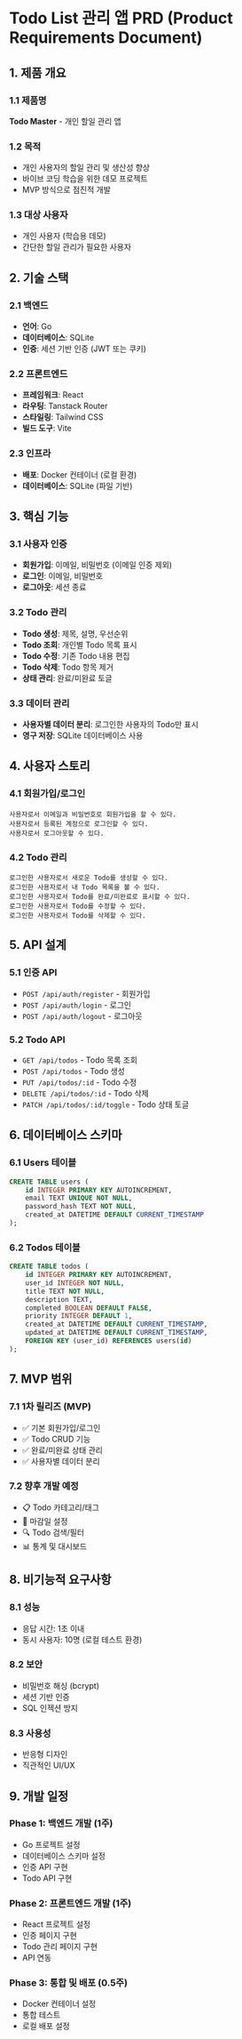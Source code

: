# Todo List 관리 앱 PRD (Product Requirements Document)

## 1. 제품 개요

### 1.1 제품명
**Todo Master** - 개인 할일 관리 앱

### 1.2 목적
- 개인 사용자의 할일 관리 및 생산성 향상
- 바이브 코딩 학습을 위한 데모 프로젝트
- MVP 방식으로 점진적 개발

### 1.3 대상 사용자
- 개인 사용자 (학습용 데모)
- 간단한 할일 관리가 필요한 사용자

## 2. 기술 스택

### 2.1 백엔드
- **언어**: Go
- **데이터베이스**: SQLite
- **인증**: 세션 기반 인증 (JWT 또는 쿠키)

### 2.2 프론트엔드
- **프레임워크**: React
- **라우팅**: Tanstack Router
- **스타일링**: Tailwind CSS
- **빌드 도구**: Vite

### 2.3 인프라
- **배포**: Docker 컨테이너 (로컬 환경)
- **데이터베이스**: SQLite (파일 기반)

## 3. 핵심 기능

### 3.1 사용자 인증
- **회원가입**: 이메일, 비밀번호 (이메일 인증 제외)
- **로그인**: 이메일, 비밀번호
- **로그아웃**: 세션 종료

### 3.2 Todo 관리
- **Todo 생성**: 제목, 설명, 우선순위
- **Todo 조회**: 개인별 Todo 목록 표시
- **Todo 수정**: 기존 Todo 내용 편집
- **Todo 삭제**: Todo 항목 제거
- **상태 관리**: 완료/미완료 토글

### 3.3 데이터 관리
- **사용자별 데이터 분리**: 로그인한 사용자의 Todo만 표시
- **영구 저장**: SQLite 데이터베이스 사용

## 4. 사용자 스토리

### 4.1 회원가입/로그인
```
사용자로서 이메일과 비밀번호로 회원가입을 할 수 있다.
사용자로서 등록된 계정으로 로그인할 수 있다.
사용자로서 로그아웃할 수 있다.
```

### 4.2 Todo 관리
```
로그인한 사용자로서 새로운 Todo를 생성할 수 있다.
로그인한 사용자로서 내 Todo 목록을 볼 수 있다.
로그인한 사용자로서 Todo를 완료/미완료로 표시할 수 있다.
로그인한 사용자로서 Todo를 수정할 수 있다.
로그인한 사용자로서 Todo를 삭제할 수 있다.
```

## 5. API 설계

### 5.1 인증 API
- `POST /api/auth/register` - 회원가입
- `POST /api/auth/login` - 로그인
- `POST /api/auth/logout` - 로그아웃

### 5.2 Todo API
- `GET /api/todos` - Todo 목록 조회
- `POST /api/todos` - Todo 생성
- `PUT /api/todos/:id` - Todo 수정
- `DELETE /api/todos/:id` - Todo 삭제
- `PATCH /api/todos/:id/toggle` - Todo 상태 토글

## 6. 데이터베이스 스키마

### 6.1 Users 테이블
```sql
CREATE TABLE users (
    id INTEGER PRIMARY KEY AUTOINCREMENT,
    email TEXT UNIQUE NOT NULL,
    password_hash TEXT NOT NULL,
    created_at DATETIME DEFAULT CURRENT_TIMESTAMP
);
```

### 6.2 Todos 테이블
```sql
CREATE TABLE todos (
    id INTEGER PRIMARY KEY AUTOINCREMENT,
    user_id INTEGER NOT NULL,
    title TEXT NOT NULL,
    description TEXT,
    completed BOOLEAN DEFAULT FALSE,
    priority INTEGER DEFAULT 1,
    created_at DATETIME DEFAULT CURRENT_TIMESTAMP,
    updated_at DATETIME DEFAULT CURRENT_TIMESTAMP,
    FOREIGN KEY (user_id) REFERENCES users(id)
);
```

## 7. MVP 범위

### 7.1 1차 릴리즈 (MVP)
- ✅ 기본 회원가입/로그인
- ✅ Todo CRUD 기능
- ✅ 완료/미완료 상태 관리
- ✅ 사용자별 데이터 분리

### 7.2 향후 개발 예정
- 📋 Todo 카테고리/태그
- 📅 마감일 설정
- 🔍 Todo 검색/필터
- 📊 통계 및 대시보드

## 8. 비기능적 요구사항

### 8.1 성능
- 응답 시간: 1초 이내
- 동시 사용자: 10명 (로컬 테스트 환경)

### 8.2 보안
- 비밀번호 해싱 (bcrypt)
- 세션 기반 인증
- SQL 인젝션 방지

### 8.3 사용성
- 반응형 디자인
- 직관적인 UI/UX

## 9. 개발 일정

### Phase 1: 백엔드 개발 (1주)
- Go 프로젝트 설정
- 데이터베이스 스키마 설정
- 인증 API 구현
- Todo API 구현

### Phase 2: 프론트엔드 개발 (1주)
- React 프로젝트 설정
- 인증 페이지 구현
- Todo 관리 페이지 구현
- API 연동

### Phase 3: 통합 및 배포 (0.5주)
- Docker 컨테이너 설정
- 통합 테스트
- 로컬 배포 설정